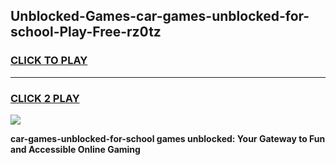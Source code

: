 
## Unblocked-Games-car-games-unblocked-for-school-Play-Free-rz0tz
<h3>
<a href="https://premium76.site?title=car-games-unblocked-for-school&ref=18A1">CLICK TO PLAY</a></h3>
<hr>

<h3>
<a href="https://premium76.site?title=car-games-unblocked-for-school&ref=18A1">CLICK 2 PLAY</a>
  
</h3>

<a href="https://premium76.site?title=car-games-unblocked-for-school&ref=18A1"><img src="https://clearcache.store/games.png"></a>


**car-games-unblocked-for-school games unblocked: Your Gateway to Fun and Accessible Online Gaming**
